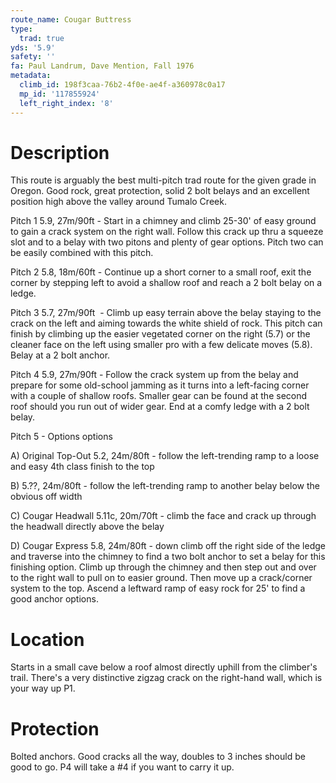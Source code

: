 ```yaml
---
route_name: Cougar Buttress
type:
  trad: true
yds: '5.9'
safety: ''
fa: Paul Landrum, Dave Mention, Fall 1976
metadata:
  climb_id: 198f3caa-76b2-4f0e-ae4f-a360978c0a17
  mp_id: '117855924'
  left_right_index: '8'
---
```

# Description
This route is arguably the best multi-pitch trad route for the given grade in Oregon. Good rock, great protection, solid 2 bolt belays and an excellent position high above the valley around Tumalo Creek.

Pitch 1 5.9, 27m/90ft - Start in a chimney and climb 25-30' of easy ground to gain a crack system on the right wall. Follow this crack up thru a squeeze slot and to a belay with two pitons and plenty of gear options. Pitch two can be easily combined with this pitch.

Pitch 2 5.8, 18m/60ft - Continue up a short corner to a small roof, exit the corner by stepping left to avoid a shallow roof and reach a 2 bolt belay on a ledge.

Pitch 3 5.7, 27m/90ft  - Climb up easy terrain above the belay staying to the crack on the left and aiming towards the white shield of rock. This pitch can finish by climbing up the easier vegetated corner on the right (5.7) or the cleaner face on the left using smaller pro with a few delicate moves (5.8). Belay at a 2 bolt anchor.

Pitch 4 5.9, 27m/90ft - Follow the crack system up from the belay and prepare for some old-school jamming as it turns into a left-facing corner with a couple of shallow roofs. Smaller gear can be found at the second roof should you run out of wider gear. End at a comfy ledge with a 2 bolt belay.

Pitch 5 - Options options

A) Original Top-Out 5.2, 24m/80ft - follow the left-trending ramp to a loose and easy 4th class finish to the top

B) 5.??, 24m/80ft - follow the left-trending ramp to another belay below the obvious off width

C) Cougar Headwall 5.11c, 20m/70ft - climb the face and crack up through the headwall directly above the belay

D) Cougar Express 5.8, 24m/80ft - down climb off the right side of the ledge and traverse into the chimney to find a two bolt anchor to set a belay for this finishing option. Climb up through the chimney and then step out and over to the right wall to pull on to easier ground. Then move up a crack/corner system to the top. Ascend a leftward ramp of easy rock for 25' to find a good anchor options.

# Location
Starts in a small cave below a roof almost directly uphill from the climber's trail. There's a very distinctive zigzag crack on the right-hand wall, which is your way up P1.

# Protection
Bolted anchors. Good cracks all the way, doubles to 3 inches should be good to go. P4 will take a #4 if you want to carry it up.
